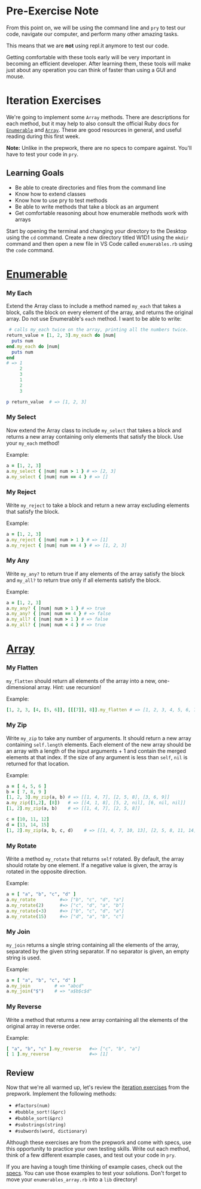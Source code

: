# Pre-Exercise Note

From this point on, we will be using the command line and `pry` to test
our code, navigate our computer, and perform many other amazing tasks.

This means that we are **not** using repl.it anymore to test our code.

Getting comfortable with these tools early will be very important in
becoming an efficient developer. After learning them, these tools will
make just about any operation you can think of faster than using a GUI
and mouse.

# Iteration Exercises

We're going to implement some `Array` methods. There are descriptions
for each method, but it may help to also consult the official Ruby docs
for [`Enumerable`][docs-enumerable] and [`Array`][docs-array]. These are
good resources in general, and useful reading during this first week.

**Note:** Unlike in the prepwork, there are no specs to compare against.
You'll have to test your code in `pry`.

## Learning Goals

* Be able to create directories and files from the command line
* Know how to extend classes
* Know how to use pry to test methods
* Be able to write methods that take a block as an argument
* Get comfortable reasoning about how enumerable methods work with arrays

Start by opening the terminal and changing your directory to the Desktop using
the `cd` command. Create a new directory titled W1D1 using the `mkdir`
command and then open a new file in VS Code called `enumerables.rb` using the
`code` command.

# [Enumerable][docs-enumerable]

### My Each
 Extend the Array class to include a method named `my_each` that takes a
 block, calls the block on every element of the array, and returns
 the original array. Do not use Enumerable's `each` method. I want to be
 able to write:

 ```ruby
  # calls my_each twice on the array, printing all the numbers twice.
 return_value = [1, 2, 3].my_each do |num|
   puts num
 end.my_each do |num|
   puts num
 end
 # => 1
      2
      3
      1
      2
      3

 p return_value  # => [1, 2, 3]
 ```

### My Select
Now extend the Array class to include `my_select` that takes a block and
returns a new array containing only elements that satisfy the block.  Use
your `my_each` method!

Example:

  ```ruby
  a = [1, 2, 3]
  a.my_select { |num| num > 1 } # => [2, 3]
  a.my_select { |num| num == 4 } # => []
  ```

### My Reject
Write `my_reject` to take a block and return a new array excluding
elements that satisfy the block.

Example:

  ```ruby
  a = [1, 2, 3]
  a.my_reject { |num| num > 1 } # => [1]
  a.my_reject { |num| num == 4 } # => [1, 2, 3]
  ```

### My Any
Write `my_any?` to return true if any elements of the array satisfy the block
and `my_all?` to return true only if all elements satisfy the block.

Example:

  ```ruby
  a = [1, 2, 3]
  a.my_any? { |num| num > 1 } # => true
  a.my_any? { |num| num == 4 } # => false
  a.my_all? { |num| num > 1 } # => false
  a.my_all? { |num| num < 4 } # => true
  ```

# [Array][docs-array]

### My Flatten
`my_flatten` should return all elements of the array into a new, one-dimensional
array. Hint: use recursion!

Example:

  ```ruby
  [1, 2, 3, [4, [5, 6]], [[[7]], 8]].my_flatten # => [1, 2, 3, 4, 5, 6, 7, 8]
  ```

### My Zip
Write `my_zip` to take any number of arguments.  It should return a new array
containing `self.length` elements.  Each element of the new array should be an
array with a length of the input arguments + 1 and contain the merged elements
at that index.  If the size of any argument is less than `self`, `nil` is
returned for that location.

Example:

  ```ruby
  a = [ 4, 5, 6 ]
  b = [ 7, 8, 9 ]
  [1, 2, 3].my_zip(a, b) # => [[1, 4, 7], [2, 5, 8], [3, 6, 9]]
  a.my_zip([1,2], [8])   # => [[4, 1, 8], [5, 2, nil], [6, nil, nil]]
  [1, 2].my_zip(a, b)    # => [[1, 4, 7], [2, 5, 8]]

  c = [10, 11, 12]
  d = [13, 14, 15]
  [1, 2].my_zip(a, b, c, d)    # => [[1, 4, 7, 10, 13], [2, 5, 8, 11, 14]]
  ```

### My Rotate
Write a method `my_rotate` that returns `self` rotated.  By default, the array
should rotate by one element.  If a negative value is given, the array is
rotated in the opposite direction.

Example:

  ```ruby
  a = [ "a", "b", "c", "d" ]
  a.my_rotate         #=> ["b", "c", "d", "a"]
  a.my_rotate(2)      #=> ["c", "d", "a", "b"]
  a.my_rotate(-3)     #=> ["b", "c", "d", "a"]
  a.my_rotate(15)     #=> ["d", "a", "b", "c"]
  ```

### My Join
`my_join` returns a single string containing all the elements of the array,
separated by the given string separator.  If no separator is given, an empty
string is used.

Example:

  ```ruby
  a = [ "a", "b", "c", "d" ]
  a.my_join         # => "abcd"
  a.my_join("$")    # => "a$b$c$d"
  ```

### My Reverse
Write a method that returns a new array containing all the elements of the
original array in reverse order.

Example:

  ```ruby
  [ "a", "b", "c" ].my_reverse   #=> ["c", "b", "a"]
  [ 1 ].my_reverse               #=> [1]
  ```

## Review

Now that we're all warmed up, let's review the [iteration
exercises][prep-iter-exercises] from the prepwork. Implement the
following methods:

- `#factors(num)`
- `#bubble_sort!(&prc)`
- `#bubble_sort(&prc)`
- `#substrings(string)`
- `#subwords(word, dictionary)`

Although these exercises are from the prepwork and come with specs, use this opportunity to practice your own testing skills. Write out each method, think of a few different example cases, and test out your code in `pry`.

If you are having a tough time thinking of example cases, check out the [specs][prep-iter-specs]. You can use those examples to test your solutions. Don't forget to move your `enumerables_array.rb` into a `lib` directory!

[docs-enumerable]: http://ruby-doc.org/core-2.1.2/Enumerable.html
[docs-array]: http://ruby-doc.org/core-2.1.2/Array.html
[prep-iter-exercises]: http://assets.aaonline.io/fullstack/ruby/assets/prep_iteration_exercises.rb
[prep-iter-specs]: http://assets.aaonline.io/fullstack/ruby/assets/w1d1_spec.zip

